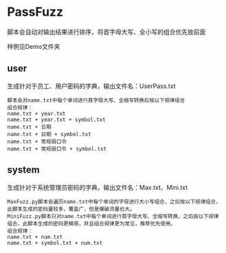 # PassFuzz
脚本会自动对输出结果进行排序，将首字母大写、全小写的组合优先放前面

样例见Demo文件夹
## user
生成针对于员工、用户密码的字典，输出文件名：UserPass.txt
```
脚本会对name.txt中每个单词进行首字母大写、全缩写转换后按以下规律组合
组合规律：
name.txt + year.txt
name.txt + year.txt + symbol.txt
name.txt + 日期
name.txt + 日期 + symbol.txt
name.txt + 常规弱口令
name.txt + 常规弱口令 + symbol.txt
```
## system
生成针对于系统管理员密码的字典，输出文件名：Max.txt、Mini.txt
```
MaxFuzz.py脚本会遍历name.txt中每个单词的字母进行大小写组合，之后按以下规律组合，此脚本生成的密码量较多，覆盖广，但是爆破流量也大。
MiniFuzz.py脚本只对name.txt中每个单词进行首字母大写、全缩写转换，之后按以下规律组合，此脚本生成的密码更精简，并且组合规律更为常见，推荐优先使用。
组合规律：
name.txt + num.txt
name.txt + symbol.txt + num.txt
```
